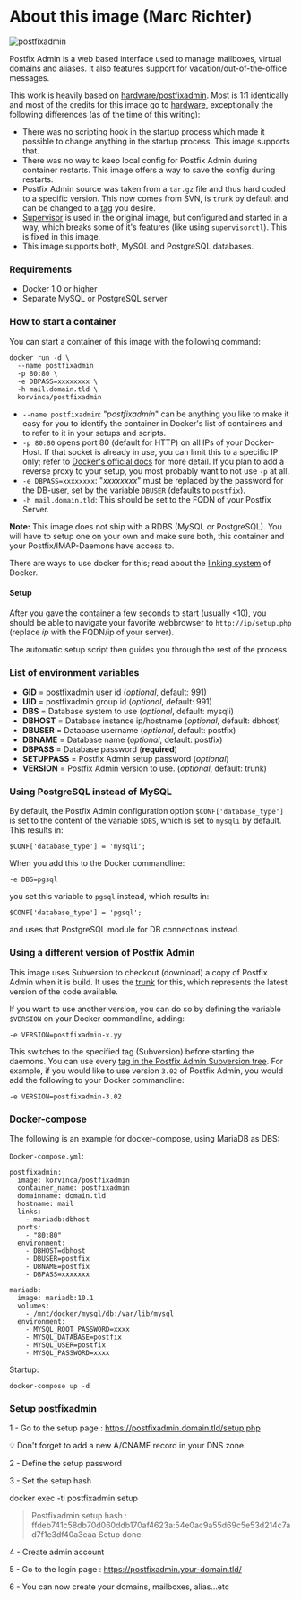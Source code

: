 # About this image (Marc Richter)

![postfixadmin](http://i.imgur.com/UCtvKHR.png "postfixadmin")

Postfix Admin is a web based interface used to manage mailboxes, virtual domains and aliases. It also features support for vacation/out-of-the-office messages.

This work is heavily based on [hardware/postfixadmin](https://github.com/hardware/postfixadmin). Most is 1:1 identically and most of the credits for this image go to [hardware](https://github.com/hardware), exceptionally the following differences (as of the time of this writing):

- There was no scripting hook in the startup process which made it possible to change anything in the startup process. This image supports that.
- There was no way to keep local config for Postfix Admin during container restarts. This image offers a way to save the config during restarts.
- Postfix Admin source was taken from a ``tar.gz`` file and thus hard coded to a specific version. This now comes from SVN, is ``trunk`` by default and can be changed to a [tag](http://svn.code.sf.net/p/postfixadmin/code/tags/) you desire.
- [Supervisor](http://supervisord.org/) is used in the original image, but configured and started in a way, which breaks some of it's features (like using ``supervisorctl``). This is fixed in this image.
- This image supports both, MySQL and PostgreSQL databases.

### Requirements

- Docker 1.0 or higher
- Separate MySQL or PostgreSQL server

### How to start a container

You can start a container of this image with the following command:

```
docker run -d \
  --name postfixadmin
  -p 80:80 \
  -e DBPASS=xxxxxxxx \
  -h mail.domain.tld \
  korvinca/postfixadmin
```

- ``--name postfixadmin``: "*postfixadmin*" can be anything you like to make it easy for you to identify the container in Docker's list of containers and to refer to it in your setups and scripts.
- ``-p 80:80`` opens port 80 (default for HTTP) on all IPs of your Docker-Host. If that socket is already in use, you can limit this to a specific IP only; refer to [Docker's official docs](https://docs.docker.com/engine/reference/run/#expose-incoming-ports) for more detail. If you plan to add a reverse proxy to your setup, you most probably want to not use ``-p`` at all.
- ``-e DBPASS=xxxxxxxx``: "*xxxxxxxx*" must be replaced by the password for the DB-user, set by the variable ``DBUSER`` (defaults to ``postfix``).
- ``-h mail.domain.tld``: This should be set to the FQDN of your Postfix Server.

**Note:** This image does not ship with a RDBS (MySQL or PostgreSQL). You will have to setup one on your own and make sure both, this container and your Postfix/IMAP-Daemons have access to.

There are ways to use docker for this; read about the [linking system](https://docs.docker.com/engine/userguide/networking/default_network/dockerlinks/#connect-with-the-linking-system) of Docker.

#### Setup

After you gave the container a few seconds to start (usually <10), you should be able to navigate your favorite webbrowser to ``http://ip/setup.php`` (replace *ip* with the FQDN/ip of your server).

The automatic setup script then guides you through the rest of the process

### List of environment variables

- **GID** = postfixadmin user id (*optional*, default: 991)
- **UID** = postfixadmin group id (*optional*, default: 991)
- **DBS** = Database system to use (*optional*, default: mysqli)
- **DBHOST** = Database instance ip/hostname (*optional*, default: dbhost)
- **DBUSER** = Database username (*optional*, default: postfix)
- **DBNAME** = Database name (*optional*, default: postfix)
- **DBPASS** = Database password (**required**)
- **SETUPPASS** = Postfix Admin setup password (*optional*)
- **VERSION** = Postfix Admin version to use. (*optional*, default: trunk)

### Using PostgreSQL instead of MySQL

By default, the Postfix Admin configuration option ``$CONF['database_type']`` is set to the content of the variable ``$DBS``, which is set to ``mysqli`` by default. This results in:

```
$CONF['database_type'] = 'mysqli';
```

When you add this to the Docker commandline:

```
-e DBS=pgsql
```

you set this variable to ``pgsql`` instead, which results in:

```
$CONF['database_type'] = 'pgsql';
```

and uses that PostgreSQL module for DB connections instead.

### Using a different version of Postfix Admin

This image uses Subversion to checkout (download) a copy of Postfix Admin when it is build. It uses the [trunk](http://svn.code.sf.net/p/postfixadmin/code/trunk) for this, which represents the latest version of the code available.

If you want to use another version, you can do so by defining the variable ``$VERSION`` on your Docker commandline, adding:

```
-e VERSION=postfixadmin-x.yy
```

This switches to the specified tag (Subversion) before starting the daemons.
You can use every [tag in the Postfix Admin Subversion tree](http://svn.code.sf.net/p/postfixadmin/code/tags/). For example, if you would like to use version ``3.02`` of Postfix Admin, you would add the following to your Docker commandline:

```
-e VERSION=postfixadmin-3.02
```

### Docker-compose

The following is an example for docker-compose, using MariaDB as DBS:

``Docker-compose.yml``:

```
postfixadmin:
  image: korvinca/postfixadmin
  container_name: postfixadmin
  domainname: domain.tld
  hostname: mail
  links:
    - mariadb:dbhost
  ports:
    - "80:80"
  environment:
    - DBHOST=dbhost
    - DBUSER=postfix
    - DBNAME=postfix
    - DBPASS=xxxxxxx

mariadb:
  image: mariadb:10.1
  volumes:
    - /mnt/docker/mysql/db:/var/lib/mysql
  environment:
    - MYSQL_ROOT_PASSWORD=xxxx
    - MYSQL_DATABASE=postfix
    - MYSQL_USER=postfix
    - MYSQL_PASSWORD=xxxx
```

Startup:

```
docker-compose up -d
```

### Setup postfixadmin

1 - Go to the setup page : https://postfixadmin.domain.tld/setup.php

:bulb: Don't forget to add a new A/CNAME record in your DNS zone.

2 - Define the setup password

3 - Set the setup hash

docker exec -ti postfixadmin setup

> Postfixadmin setup hash : ffdeb741c58db70d060ddb170af4623a:54e0ac9a55d69c5e53d214c7ad7f1e3df40a3caa
Setup done.

4 - Create admin account

5 - Go to the login page : https://postfixadmin.your-domain.tld/

6 - You can now create your domains, mailboxes, alias...etc
